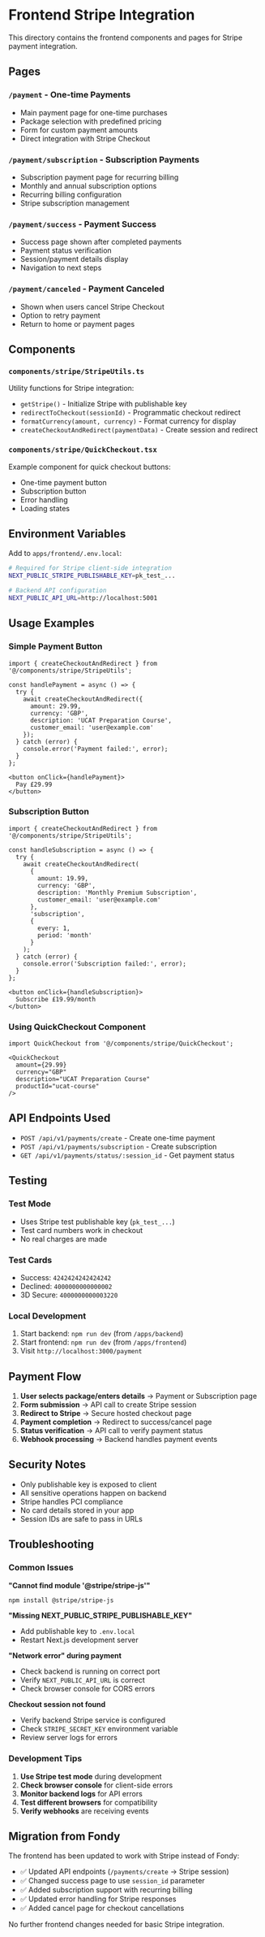 # Frontend Stripe Integration

This directory contains the frontend components and pages for Stripe payment integration.

## Pages

### `/payment` - One-time Payments
- Main payment page for one-time purchases
- Package selection with predefined pricing
- Form for custom payment amounts
- Direct integration with Stripe Checkout

### `/payment/subscription` - Subscription Payments  
- Subscription payment page for recurring billing
- Monthly and annual subscription options
- Recurring billing configuration
- Stripe subscription management

### `/payment/success` - Payment Success
- Success page shown after completed payments
- Payment status verification
- Session/payment details display
- Navigation to next steps

### `/payment/canceled` - Payment Canceled
- Shown when users cancel Stripe Checkout
- Option to retry payment
- Return to home or payment pages

## Components

### `components/stripe/StripeUtils.ts`
Utility functions for Stripe integration:
- `getStripe()` - Initialize Stripe with publishable key
- `redirectToCheckout(sessionId)` - Programmatic checkout redirect
- `formatCurrency(amount, currency)` - Format currency for display
- `createCheckoutAndRedirect(paymentData)` - Create session and redirect

### `components/stripe/QuickCheckout.tsx`
Example component for quick checkout buttons:
- One-time payment button
- Subscription button
- Error handling
- Loading states

## Environment Variables

Add to `apps/frontend/.env.local`:

```bash
# Required for Stripe client-side integration
NEXT_PUBLIC_STRIPE_PUBLISHABLE_KEY=pk_test_...

# Backend API configuration  
NEXT_PUBLIC_API_URL=http://localhost:5001
```

## Usage Examples

### Simple Payment Button

```tsx
import { createCheckoutAndRedirect } from '@/components/stripe/StripeUtils';

const handlePayment = async () => {
  try {
    await createCheckoutAndRedirect({
      amount: 29.99,
      currency: 'GBP',
      description: 'UCAT Preparation Course',
      customer_email: 'user@example.com'
    });
  } catch (error) {
    console.error('Payment failed:', error);
  }
};

<button onClick={handlePayment}>
  Pay £29.99
</button>
```

### Subscription Button

```tsx
import { createCheckoutAndRedirect } from '@/components/stripe/StripeUtils';

const handleSubscription = async () => {
  try {
    await createCheckoutAndRedirect(
      {
        amount: 19.99,
        currency: 'GBP', 
        description: 'Monthly Premium Subscription',
        customer_email: 'user@example.com'
      },
      'subscription',
      {
        every: 1,
        period: 'month'
      }
    );
  } catch (error) {
    console.error('Subscription failed:', error);
  }
};

<button onClick={handleSubscription}>
  Subscribe £19.99/month
</button>
```

### Using QuickCheckout Component

```tsx
import QuickCheckout from '@/components/stripe/QuickCheckout';

<QuickCheckout
  amount={29.99}
  currency="GBP"
  description="UCAT Preparation Course"
  productId="ucat-course"
/>
```

## API Endpoints Used

- `POST /api/v1/payments/create` - Create one-time payment
- `POST /api/v1/payments/subscription` - Create subscription  
- `GET /api/v1/payments/status/:session_id` - Get payment status

## Testing

### Test Mode
- Uses Stripe test publishable key (`pk_test_...`)
- Test card numbers work in checkout
- No real charges are made

### Test Cards
- Success: `4242424242424242`
- Declined: `4000000000000002` 
- 3D Secure: `4000000000003220`

### Local Development
1. Start backend: `npm run dev` (from `/apps/backend`)
2. Start frontend: `npm run dev` (from `/apps/frontend`)
3. Visit `http://localhost:3000/payment`

## Payment Flow

1. **User selects package/enters details** → Payment or Subscription page
2. **Form submission** → API call to create Stripe session
3. **Redirect to Stripe** → Secure hosted checkout page
4. **Payment completion** → Redirect to success/cancel page
5. **Status verification** → API call to verify payment status
6. **Webhook processing** → Backend handles payment events

## Security Notes

- Only publishable key is exposed to client
- All sensitive operations happen on backend
- Stripe handles PCI compliance  
- No card details stored in your app
- Session IDs are safe to pass in URLs

## Troubleshooting

### Common Issues

**"Cannot find module '@stripe/stripe-js'"**
```bash
npm install @stripe/stripe-js
```

**"Missing NEXT_PUBLIC_STRIPE_PUBLISHABLE_KEY"**
- Add publishable key to `.env.local`
- Restart Next.js development server

**"Network error" during payment**
- Check backend is running on correct port
- Verify `NEXT_PUBLIC_API_URL` is correct
- Check browser console for CORS errors

**Checkout session not found**
- Verify backend Stripe service is configured
- Check `STRIPE_SECRET_KEY` environment variable
- Review server logs for errors

### Development Tips

1. **Use Stripe test mode** during development
2. **Check browser console** for client-side errors
3. **Monitor backend logs** for API errors  
4. **Test different browsers** for compatibility
5. **Verify webhooks** are receiving events

## Migration from Fondy

The frontend has been updated to work with Stripe instead of Fondy:

- ✅ Updated API endpoints (`/payments/create` → Stripe session)
- ✅ Changed success page to use `session_id` parameter
- ✅ Added subscription support with recurring billing
- ✅ Updated error handling for Stripe responses
- ✅ Added cancel page for checkout cancellations

No further frontend changes needed for basic Stripe integration.